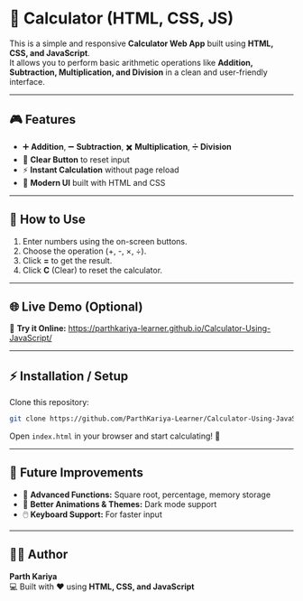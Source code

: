 # 🧮 Calculator (HTML, CSS, JS)

This is a simple and responsive **Calculator Web App** built using **HTML, CSS, and JavaScript**.  
It allows you to perform basic arithmetic operations like **Addition, Subtraction, Multiplication, and Division** in a clean and user-friendly interface.

---

## 🎮 Features

- ➕ **Addition**, ➖ **Subtraction**, ✖️ **Multiplication**, ➗ **Division**  
- 🧹 **Clear Button** to reset input  
- ⚡ **Instant Calculation** without page reload  
- 🎨 **Modern UI** built with HTML and CSS  

---

## 🚀 How to Use

1. Enter numbers using the on-screen buttons.
2. Choose the operation (+, -, ×, ÷).
3. Click **=** to get the result.
4. Click **C** (Clear) to reset the calculator.

---

## 🌐 Live Demo (Optional)

🎯 **Try it Online:** https://parthkariya-learner.github.io/Calculator-Using-JavaScript/

---

## ⚡ Installation / Setup

Clone this repository:

```bash
git clone https://github.com/ParthKariya-Learner/Calculator-Using-JavaScript.git
```
Open `index.html` in your browser and start calculating! 🎉

---

## 📌 Future Improvements

- 🧠 **Advanced Functions:** Square root, percentage, memory storage  
- 🎨 **Better Animations & Themes:** Dark mode support  
- 🖱️ **Keyboard Support:** For faster input  

---

## 🧑‍💻 Author

**Parth Kariya**  
💻 Built with ❤️ using **HTML, CSS, and JavaScript**

